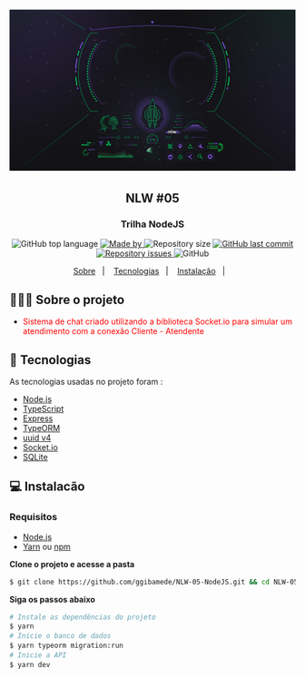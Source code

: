 <h1 align="center">
	<img alt="logo" src=".github/logo.jpg" width="1000px" />
  
</h1>

<h2 align="center">
  NLW #05
</h2>
<h3 align="center">
 Trilha NodeJS
</h3>

<p align="center">
  <img alt="GitHub top language" src="https://img.shields.io/github/languages/top/ggibamede/nlw-5-nodeJS">

  <a href="https://www.linkedin.com/in/eliasgcf/">
    <img alt="Made by" src="https://img.shields.io/badge/made%20by-Gilberto%20Medeiros-gree">
  </a>

  <img alt="Repository size" src="https://img.shields.io/github/repo-size/ggibamede/nlw-5-nodeJS">

  <a href="https://github.com/EliasGcf/readme-template/commits/master">
    <img alt="GitHub last commit" src="https://img.shields.io/github/last-commit/ggibamede/nlw-5-nodeJS">
  </a>

  <a href="https://github.com/EliasGcf/readme-template/issues">
    <img alt="Repository issues" src="https://img.shields.io/github/issues/ggibamede/nlw-5-nodeJS">
  </a>

  <img alt="GitHub" src="https://img.shields.io/github/license/ggibamede/nlw-5-nodeJS">
</p>

<p align="center">
  <a href="#-sobre-o-projeto">Sobre</a>&nbsp;&nbsp;&nbsp;|&nbsp;&nbsp;&nbsp;
  <a href="#-tecnologias">Tecnologias</a>&nbsp;&nbsp;&nbsp;|&nbsp;&nbsp;&nbsp;
  <a href="#-instalacão">Instalação</a>&nbsp;&nbsp;&nbsp;|&nbsp;&nbsp;&nbsp;
</p>


## 👨🏻‍💻 Sobre o projeto

- <p style="color: red;">Sistema de chat criado utilizando a biblioteca Socket.io para simular um atendimento com a conexão Cliente - Atendente</p>



## 🚀 Tecnologias

As tecnologias usadas no projeto foram : 

- [Node.js](https://nodejs.org/en/)
- [TypeScript](https://www.typescriptlang.org/)
- [Express](https://expressjs.com/pt-br/)
- [TypeORM](https://typeorm.io/#/)
- [uuid v4](https://github.com/thenativeweb/uuidv4/)
- [Socket.io](https://www.npmjs.com/package/socket.io)
- [SQLite](https://www.npmjs.com/package/sqlite3)

## 💻 Instalacão

### Requisitos

- [Node.js](https://nodejs.org/en/)
- [Yarn](https://classic.yarnpkg.com/) ou [npm](https://www.npmjs.com/)

**Clone o projeto e acesse a pasta**

```bash
$ git clone https://github.com/ggibamede/NLW-05-NodeJS.git && cd NLW-05-NodeJS
```

**Siga os passos abaixo**

```bash
# Instale as dependências do projeto
$ yarn
# Inicie o banco de dados
$ yarn typeorm migration:run
# Inicie a API
$ yarn dev
```
